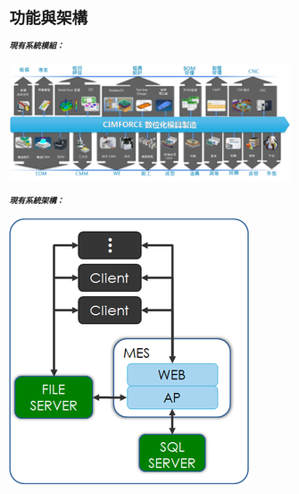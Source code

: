 # 功能與架構

##### 現有系統模組：

![](/assets/systemmodel)

##### 現有系統架構：

![](/assets/structure.png)

## 



